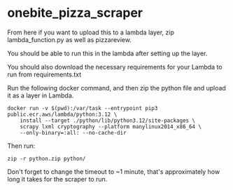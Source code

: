# onebite_pizza_scraper

From here if you want to upload this to a lambda layer, zip lambda_function.py as well as pizzareview. 

You should be able to run this in the lambda after setting up the layer.

You should also download the necessary requirements for your Lambda to run from requirements.txt

Run the following docker command, and then zip the python file and upload it as a layer in Lambda.

```
docker run -v $(pwd):/var/task --entrypoint pip3 public.ecr.aws/lambda/python:3.12 \
    install --target ./python/lib/python3.12/site-packages \
    scrapy lxml cryptography --platform manylinux2014_x86_64 \
    --only-binary=:all: --no-cache-dir
```

Then run:

```
zip -r python.zip python/
```

Don't forget to change the timeout to ~1 minute, that's approximately how long it takes for the scraper to run.
